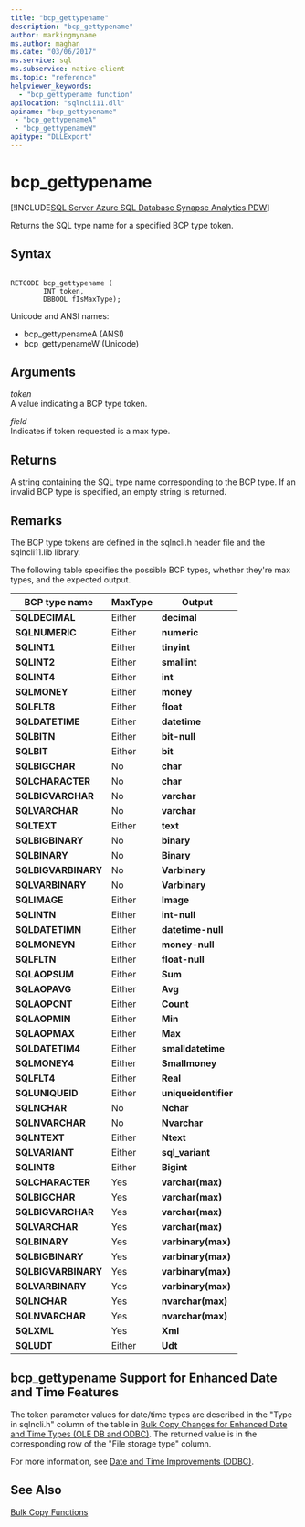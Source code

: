 ```yaml
---
title: "bcp_gettypename"
description: "bcp_gettypename"
author: markingmyname
ms.author: maghan
ms.date: "03/06/2017"
ms.service: sql
ms.subservice: native-client
ms.topic: "reference"
helpviewer_keywords:
  - "bcp_gettypename function"
apilocation: "sqlncli11.dll"
apiname: "bcp_gettypename"
 - "bcp_gettypenameA"
 - "bcp_gettypenameW"
apitype: "DLLExport"
---
```

# bcp_gettypename
[!INCLUDE[SQL Server Azure SQL Database Synapse Analytics PDW](../../includes/applies-to-version/sql-asdb-asdbmi-asa-pdw.md)]

  Returns the SQL type name for a specified BCP type token.  
  
## Syntax  
  
```  
  
RETCODE bcp_gettypename (  
        INT token,  
        DBBOOL fIsMaxType);  
```  
  
Unicode and ANSI names:

- bcp_gettypenameA (ANSI)
- bcp_gettypenameW (Unicode)
  
## Arguments  
 *token*  
 A value indicating a BCP type token.  
  
 *field*  
 Indicates if token requested is a max type.  
  
## Returns  
 A string containing the SQL type name corresponding to the BCP type. If an invalid BCP type is specified, an empty string is returned.  
  
## Remarks  
 The BCP type tokens are defined in the sqlncli.h header file and the sqlncli11.lib library.  
  
 The following table specifies the possible BCP types, whether they're max types, and the expected output.  
  
|BCP type name|MaxType|Output|  
|-------------------|-------------|------------|  
|**SQLDECIMAL**|Either|**decimal**|  
|**SQLNUMERIC**|Either|**numeric**|  
|**SQLINT1**|Either|**tinyint**|  
|**SQLINT2**|Either|**smallint**|  
|**SQLINT4**|Either|**int**|  
|**SQLMONEY**|Either|**money**|  
|**SQLFLT8**|Either|**float**|  
|**SQLDATETIME**|Either|**datetime**|  
|**SQLBITN**|Either|**bit-null**|  
|**SQLBIT**|Either|**bit**|  
|**SQLBIGCHAR**|No|**char**|  
|**SQLCHARACTER**|No|**char**|  
|**SQLBIGVARCHAR**|No|**varchar**|  
|**SQLVARCHAR**|No|**varchar**|  
|**SQLTEXT**|Either|**text**|  
|**SQLBIGBINARY**|No|**binary**|  
|**SQLBINARY**|No|**Binary**|  
|**SQLBIGVARBINARY**|No|**Varbinary**|  
|**SQLVARBINARY**|No|**Varbinary**|  
|**SQLIMAGE**|Either|**Image**|  
|**SQLINTN**|Either|**int-null**|  
|**SQLDATETIMN**|Either|**datetime-null**|  
|**SQLMONEYN**|Either|**money-null**|  
|**SQLFLTN**|Either|**float-null**|  
|**SQLAOPSUM**|Either|**Sum**|  
|**SQLAOPAVG**|Either|**Avg**|  
|**SQLAOPCNT**|Either|**Count**|  
|**SQLAOPMIN**|Either|**Min**|  
|**SQLAOPMAX**|Either|**Max**|  
|**SQLDATETIM4**|Either|**smalldatetime**|  
|**SQLMONEY4**|Either|**Smallmoney**|  
|**SQLFLT4**|Either|**Real**|  
|**SQLUNIQUEID**|Either|**uniqueidentifier**|  
|**SQLNCHAR**|No|**Nchar**|  
|**SQLNVARCHAR**|No|**Nvarchar**|  
|**SQLNTEXT**|Either|**Ntext**|  
|**SQLVARIANT**|Either|**sql_variant**|  
|**SQLINT8**|Either|**Bigint**|  
|**SQLCHARACTER**|Yes|**varchar(max)**|  
|**SQLBIGCHAR**|Yes|**varchar(max)**|  
|**SQLBIGVARCHAR**|Yes|**varchar(max)**|  
|**SQLVARCHAR**|Yes|**varchar(max)**|  
|**SQLBINARY**|Yes|**varbinary(max)**|  
|**SQLBIGBINARY**|Yes|**varbinary(max)**|  
|**SQLBIGVARBINARY**|Yes|**varbinary(max)**|  
|**SQLVARBINARY**|Yes|**varbinary(max)**|  
|**SQLNCHAR**|Yes|**nvarchar(max)**|  
|**SQLNVARCHAR**|Yes|**nvarchar(max)**|  
|**SQLXML**|Yes|**Xml**|  
|**SQLUDT**|Either|**Udt**|  
  
## bcp_gettypename Support for Enhanced Date and Time Features  
 The token parameter values for date/time types are described in the "Type in sqlncli.h" column of the table in [Bulk Copy Changes for Enhanced Date and Time Types &#40;OLE DB and ODBC&#41;](../../relational-databases/native-client-odbc-date-time/bulk-copy-changes-for-enhanced-date-and-time-types-ole-db-and-odbc.md). The returned value is in the corresponding row of the "File storage type" column.  
  
 For more information, see [Date and Time Improvements &#40;ODBC&#41;](../../relational-databases/native-client-odbc-date-time/date-and-time-improvements-odbc.md).  
  
## See Also  
 [Bulk Copy Functions](../../relational-databases/native-client-odbc-extensions-bulk-copy-functions/sql-server-driver-extensions-bulk-copy-functions.md)  
  
  
